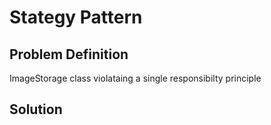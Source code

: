 # Stategy Pattern

## Problem Definition

ImageStorage class violataing a single responsibilty principle

## Solution